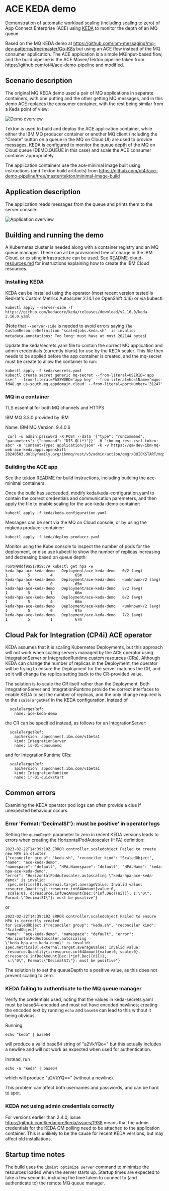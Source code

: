 # ACE KEDA demo

Demonstration of automatic workload scaling (including scaling to zero) of App Connect Enterprise
(ACE) using [KEDA](https://keda.sh) to monitor the depth of an MQ queue.

Based on the MQ KEDA demo at https://github.com/ibm-messaging/mq-dev-patterns/tree/master/Go-K8s but using
an ACE flow instead of the MQ consumer application. The ACE application is a simple MQInput-based flow, and
the build pipeline is the ACE Maven/Tekton pipeline taken from https://github.com/ot4i/ace-demo-pipeline 
and modified.

## Scenario description

The original MQ KEDA demo used a pair of MQ applications in separate containers, with one putting and
the other getting MQ messages, and in this demo ACE replaces the consumer container, with the rest being
similar from a Keda point of view:

![Demo overview](demo-infrastructure/images/ace-keda-runtime.png)

Tekton is used to build and deploy the ACE application container, while either the IBM MQ producer container
or another MQ client (including the "Create" button on a queue in the MQ on Cloud UI) are used to provide
messages. KEDA is configured to monitor the queue depth of the MQ on Cloud queue (DEMO.QUEUE in this case)
and scale the ACE consumer container appropriately.

The application containers use the ace-minimal image built using instructions (and Tekton build
artifacts) from https://github.com/ot4i/ace-demo-pipeline/tree/master/tekton/minimal-image-build

## Application description

The application reads messages from the queue and prints them to the server console:

![Application overview](ConsumeMQ/input-to-trace-flow.png)


## Building and running the demo

A Kubernetes cluster is needed along with a container registry and an MQ queue manager. These
can all be provisioned free of charge in the IBM Cloud, or existing infrastructure can be used.
See [README-cloud-resources.md](demo-infrastructure/README-cloud-resources.md) for instructions
explaining how to create the IBM Cloud resources.

### Installing KEDA

KEDA can be installed using the operator (most recent version tested is
RedHat's Custom Metrics Autoscaler 2.14.1 on OpenShift 4.16) or via kubectl:
```
kubectl apply --server-side -f https://github.com/kedacore/keda/releases/download/v2.16.0/keda-2.16.0.yaml
```
(Note that `--server-side` is needed to avoid errors saying `The CustomResourceDefinition "scaledjobs.keda.sh" 
is invalid: metadata.annotations: Too long: must have at most 262144 bytes`)

Update the keda/secrets.yaml file to contain the correct MQ application and admin credentials
(currently blank) for use by the KEDA scaler. This file then needs to be applied before 
the app container is created, and the mq-secret must be create to allow the container to run:

```
kubectl apply -f keda/secrets.yaml
kubectl create secret generic mq-secret --from-literal=USERID='app user' --from-literal=PASSWORD='app key' --from-literal=hostName='mqoc-fd48.qm.us-south.mq.appdomain.cloud' --from-literal=portNumber='31247'
```
### MQ in a container

TLS essential for both MQ channels and HTTPS

IBM MQ
3.3.0 provided by IBM


Name:        IBM MQ
Version:     9.4.0.6

```
 curl -u admin:passw0rd -X POST --data '{"type": "runCommand", "parameters": {"command": "DIS QL(*)"}}' -H "ibm-mq-rest-csrf-token: abc" -H "Content-Type: application/json" -k -v https://qm-dev-ibm-mq-web-ace-keda.apps.openshift-20240503.dolbyfamily.org/ibmmq/rest/v3/admin/action/qmgr/QUICKSTART/mqsc
 ```

### Building the ACE app

See the [tekton README](tekton/README.md) for build instructions, including building the
ace-minimal containers.

Once the build has succeeded, modify keda/keda-configuration.yaml to contain the correct
credentials and communication paremeters, and then apply the file to enable scaling for
the ace-keda-demo container:
```
kubectl apply -f keda/keda-configuration.yaml
```

Messages can be sent via the MQ on Cloud console, or by using the mqkeda producer container:
```
kubectl apply -f keda/deploy-producer.yaml
```

Monitor using the Kube console to inspect the number of pods for the deployment, or else use 
kubectl to show the number of replicas increasing and decreasing based on queue depth:
```
root@9ddf9a517959:/# kubectl get hpa -w
keda-hpa-ace-keda-demo   Deployment/ace-keda-demo   0/2 (avg)           1         5         4          65m
keda-hpa-ace-keda-demo   Deployment/ace-keda-demo   <unknown>/2 (avg)   1         5         0          65m
keda-hpa-ace-keda-demo   Deployment/ace-keda-demo   5/2 (avg)           1         5         1          66m
keda-hpa-ace-keda-demo   Deployment/ace-keda-demo   0/2 (avg)           1         5         4          66m
keda-hpa-ace-keda-demo   Deployment/ace-keda-demo   <unknown>/2 (avg)   1         5         0          67m
keda-hpa-ace-keda-demo   Deployment/ace-keda-demo   7/2 (avg)           1         5         1          67m
```

## Cloud Pak for Integration (CP4i) ACE operator

KEDA assumes that it is scaling Kubernetes Deployments, but this approach will not work when
scaling servers managed by the ACE operator using IntegrationServer or IntegrationRuntime
custom resources (CRs). Although KEDA can change the number of replicas in the Deployment, 
the operator will be trying to ensure the Deployment for the server matches the CR, and so
it will change the replica setting back to the CR-provided value.

The solution is to scale the CR itself rather than the Deployment. Both IntegrationServer and
IntegrationRuntime provide the correct interfaces to enable KEDA to set the number of replicas,
and the only change required is to the `scaleTargetRef` in the KEDA configuration. Instead of
```
  scaleTargetRef:
    name: ace-keda-demo
```
the CR can be specified instead, as follows for an IntegrationServer:
```
  scaleTargetRef:
    apiVersion: appconnect.ibm.com/v1beta1
    kind: IntegrationServer
    name: is-01-consumemq
```
and for IntegrationRuntime CRs:
```
  scaleTargetRef:
    apiVersion: appconnect.ibm.com/v1beta1
    kind: IntegrationRuntime
    name: ir-01-quickstart
```

## Common errors

Examining the KEDA operator pod logs can often provide a clue if unexpected behaviour occurs.

### Error 'Format:"DecimalSI"}: must be positive' in operator logs

Setting the `queueDepth` parameter to zero in recent KEDA versions leads to errors when
creating the HorizontalPodAutoscaler (HPA) definition:

```
2023-02-22T14:39:10Z ERROR controller.scaledobject Failed to create new HPA in cluster
{"reconciler group": "keda.sh", "reconciler kind": "ScaledObject", "name": "ace-keda-demo",
"namespace": "default", "HPA.Namespace": "default", "HPA.Name": "keda-hpa-ace-keda-demo",
"error": "HorizontalPodAutoscaler.autoscaling \"keda-hpa-ace-keda-demo\" is invalid:
 spec.metrics[0].external.target.averageValue: Invalid value: resource.Quantity{i:resource.int64Amount{value:0,
 scale:0}, d:resource.infDecAmount{Dec:(*inf.Dec)(nil)}, s:\"0\", Format:\"DecimalSI\"}: must be positive"}
```
or
```
2023-02-22T14:39:10Z ERROR controller.scaledobject Failed to ensure HPA is correctly created
for ScaledObject {"reconciler group": "keda.sh", "reconciler kind": "ScaledObject",
"name": "ace-keda-demo", "namespace": "default", "error": "HorizontalPodAutoscaler.autoscaling 
\"keda-hpa-ace-keda-demo\" is invalid: spec.metrics[0].external.target.averageValue: Invalid value:
 resource.Quantity{i:resource.int64Amount{value:0, scale:0}, d:resource.infDecAmount{Dec:(*inf.Dec)(nil)},
 s:\"0\", Format:\"DecimalSI\"}: must be positive"}
```

The solution is to set the queueDepth to a positive value, as this does not prevent scaling to zero.

### KEDA failing to authenticate to the MQ queue manager

Verify the credentials used, noting that the values in keda-secrets.yaml must be base64-encoded and
must not have encoded newlines; creating the encoded text by running `echo` and `base64` can lead
to this without it being obvious.

Running
```
echo "keda" | base64
```
will produce a valid base64 string of "a2VkYQo=" but this actually includes a newline and will
not work as expected when used for authentication.

Instead, run
```
echo -n "keda" | base64
```
which will produce "a2VkYQ==" (without a newline).

This problem can affect both usernames and passwords, and can be hard to spot.

### KEDA not using admin credentials correctly

For versions earlier than 2.4.0, issue https://github.com/kedacore/keda/issues/1938 means that the
admin credentials for the KEDA QM polling need to be attached to the application container. This is
unlikely to be the cause for recent KEDA versions, but may affect old installations.

## Startup time notes

The build uses the `ibmint optimize server` command to minimize the resources loaded when the server
starts up. Startup times are expected to take a few seconds, including the time taken to connect to
(and authenticate to) the remote MQ queue manager.
